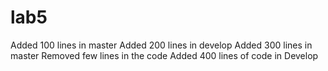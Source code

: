 # lab5
Added 100 lines in master
Added 200 lines in develop
Added 300 lines in master
Removed few lines in the code
Added 400 lines of code in Develop
